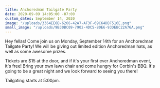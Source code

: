 ```yaml
---
title: Anchoredman Tailgate Party
date: 2020-09-09 14:05:00 -07:00
custom_dates: September 14, 2020
image: "/uploads/3364EE6B-6266-42A7-AF3F-69C64DBF516E.png"
small_image: "/uploads/9B30BC09-7902-4DC5-80E6-93DEBC22A76A.png"
---
```


Hey fellas!  Come join us on Monday, September 14th for an Anchoredman Tailgate Party!  We will be giving out limited edition Anchoredman hats, as well as some awesome prizes.  

Tickets are $15 at the door, and if it's your first ever Anchoredman event, it's free!  Bring your own lawn chair and come hungry for Corbin's BBQ.  It's going to be a great night and we look forward to seeing you there!  

Tailgating starts at 5:00pm.